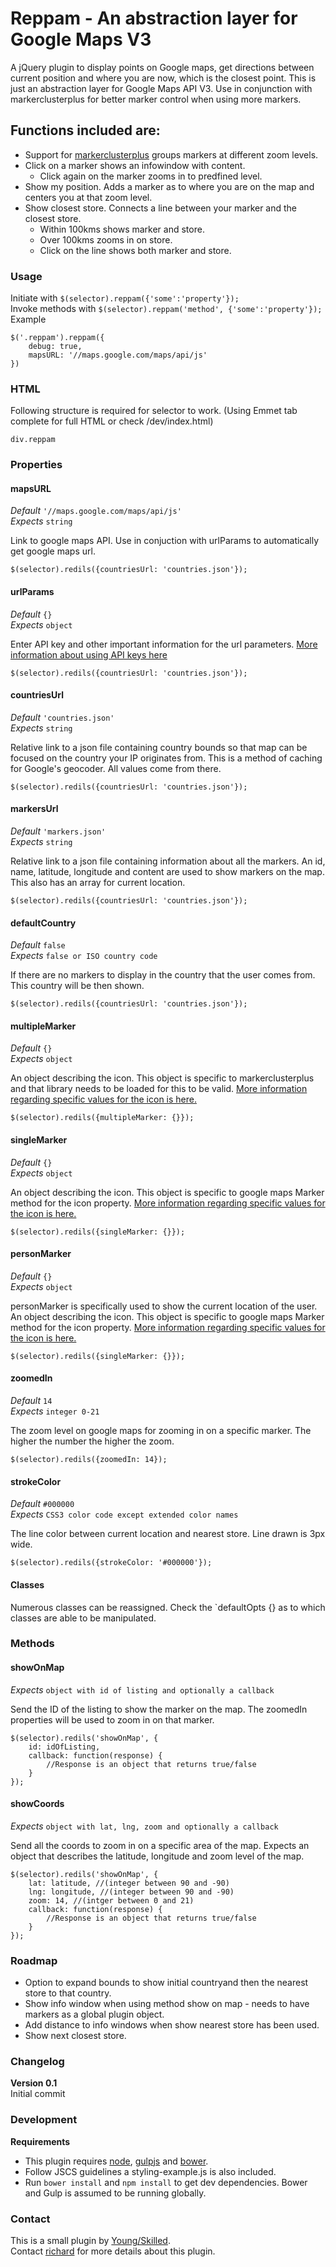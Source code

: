 # Reppam - An abstraction layer for Google Maps V3 #

A jQuery plugin to display points on Google maps, get directions between current position and where you are now, which is the closest point. This is just an abstraction layer for Google Maps API V3. Use in conjunction with markerclusterplus for better marker control when using more markers.

## Functions included are: ##

* Support for [markerclusterplus](http://google-maps-utility-library-v3.googlecode.com/svn/trunk/markerclustererplus/docs/reference.html) groups markers at different zoom levels.
* Click on a marker shows an infowindow with content. 
	* Click again on the marker zooms in to predfined level.
* Show my position. Adds a marker as to where you are on the map and centers you at that zoom level.
* Show closest store. Connects a line between your marker and the closest store.
	* Within 100kms shows marker and store.
	* Over 100kms zooms in on store.
	* Click on the line shows both marker and store.


### Usage ###


Initiate with `$(selector).reppam({'some':'property'});`   
Invoke methods with `$(selector).reppam('method', {'some':'property'});`   
Example

	$('.reppam').reppam({
		debug: true,
		mapsURL: '//maps.google.com/maps/api/js'
	})

### HTML ###

Following structure is required for selector to work. (Using Emmet tab complete for full HTML or check /dev/index.html)

	div.reppam

### Properties ###

#### mapsURL ####

*Default* `'//maps.google.com/maps/api/js'`   
*Expects* `string`

Link to google maps API. Use in conjuction with urlParams to automatically get google maps url.

	$(selector).redils({countriesUrl: 'countries.json'});

#### urlParams ####

*Default* `{}`   
*Expects* `object`

Enter API key and other important information for the url parameters. [More information about using API keys here](https://developers.google.com/maps/documentation/javascript/tutorial)

	$(selector).redils({countriesUrl: 'countries.json'});

#### countriesUrl ####

*Default* `'countries.json'`   
*Expects* `string`

Relative link to a json file containing country bounds so that map can be focused on the country your IP originates from. This is a method of caching for Google's geocoder. All values come from there.

	$(selector).redils({countriesUrl: 'countries.json'});

#### markersUrl ####

*Default* `'markers.json'`   
*Expects* `string`

Relative link to a json file containing information about all the markers. An id, name, latitude, longitude and content are used to show markers on the map. This also has an array for current location.

	$(selector).redils({countriesUrl: 'countries.json'});

#### defaultCountry ####

*Default* `false`   
*Expects* `false or ISO country code`

If there are no markers to display in the country that the user comes from. This country will be then shown.

	$(selector).redils({countriesUrl: 'countries.json'});

#### multipleMarker ####

*Default* `{}`   
*Expects* `object`

An object describing the icon. This object is specific to markerclusterplus and that library needs to be loaded for this to be valid. [More information regarding specific values for the icon is here.](http://google-maps-utility-library-v3.googlecode.com/svn/trunk/markerclustererplus/docs/reference.html)

	$(selector).redils({multipleMarker: {}});

#### singleMarker ####

*Default* `{}`   
*Expects* `object`

An object describing the icon. This object is specific to google maps Marker method for the icon property. [More information regarding specific values for the icon is here.](https://developers.google.com/maps/documentation/javascript/reference#MarkerOptions)

	$(selector).redils({singleMarker: {}});

#### personMarker ####

*Default* `{}`   
*Expects* `object`

personMarker is specifically used to show the current location of the user. An object describing the icon. This object is specific to google maps Marker method for the icon property. [More information regarding specific values for the icon is here.](https://developers.google.com/maps/documentation/javascript/reference#MarkerOptions)

	$(selector).redils({singleMarker: {}});

#### zoomedIn ####

*Default* `14`   
*Expects* `integer 0-21`

The zoom level on google maps for zooming in on a specific marker. The higher the number the higher the zoom.

	$(selector).redils({zoomedIn: 14});

#### strokeColor ####

*Default* `#000000`   
*Expects* `CSS3 color code except extended color names`

The line color between current location and nearest store. Line drawn is 3px wide.

	$(selector).redils({strokeColor: '#000000'});


#### Classes ####

Numerous classes can be reassigned. Check the `defaultOpts {} as to which classes are able to be manipulated.


### Methods ###

#### showOnMap ####

*Expects* `object with id of listing and optionally a callback`

Send the ID of the listing to show the marker on the map. The zoomedIn properties will be used to zoom in on that marker.

	$(selector).redils('showOnMap', {
		id: idOfListing,
		callback: function(response) {
			//Response is an object that returns true/false
		}
	});

#### showCoords ####

*Expects* `object with lat, lng, zoom and optionally a callback`

Send all the coords to zoom in on a specific area of the map. Expects an object that describes the latitude, longitude and zoom level of the map.

	$(selector).redils('showOnMap', {
		lat: latitude, //(integer between 90 and -90)
		lng: longitude, //(integer between 90 and -90)
		zoom: 14, //(intger between 0 and 21)
		callback: function(response) {
			//Response is an object that returns true/false
		}
	});


### Roadmap ###

* Option to expand bounds to show initial countryand then the nearest store to that country.
* Show info window when using method show on map - needs to have markers as a global plugin object.
* Add distance to info windows when show nearest store has been used.
* Show next closest store.


### Changelog ###

**Version 0.1**  
Initial commit


### Development ###

**Requirements**
* This plugin requires [node](http://nodejs.org/), [gulpjs](http://gulpjs.com/) and [bower](http://bower.io/).
* Follow JSCS guidelines a styling-example.js is also included.
* Run `bower install` and `npm install` to get dev dependencies. Bower and Gulp is assumed to be running globally.

### Contact ###

This is a small plugin by [Young/Skilled](http://youngskilled.com).   
Contact [richard](mailto:richard@youngskilled) for more details about this plugin.